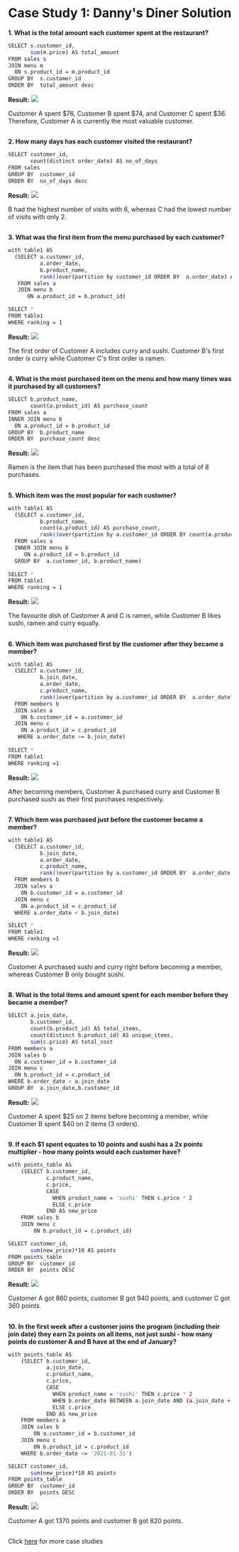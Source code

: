 
# Case Study 1: Danny's Diner Solution

**1. What is the total amount each customer spent at the restaurant?**
```bash
SELECT s.customer_id,
       sum(m.price) AS total_amount
FROM sales s
JOIN menu m
  ON s.product_id = m.product_id
GROUP BY  s.customer_id
ORDER BY  total_amount desc
```
**Result:**
![](https://github.com/MandarSawant18/SQL_Projects/blob/main/Data%20with%20Danny%20SQL%20Challenge/Case%20Study%201%20-%20Danny's%20Diner/Screenshots/Q1.png?raw=true)

Customer A spent $76, Customer B spent $74, and Customer C spent $36. Therefore, Customer A is currently the most valuable customer.
## 
**2. How many days has each customer visited the restaurant?**
```bash
SELECT customer_id,
       count(distinct order_date) AS no_of_days
FROM sales
GROUP BY  customer_id
ORDER BY  no_of_days desc
```
**Result:**
![](https://github.com/MandarSawant18/SQL_Projects/blob/main/Data%20with%20Danny%20SQL%20Challenge/Case%20Study%201%20-%20Danny's%20Diner/Screenshots/Q2.png?raw=true)

B had the highest number of visits with 6, whereas C had the lowest number of visits with only 2.
## 

**3. What was the first item from the menu purchased by each customer?**
```bash
with table1 AS 
  (SELECT a.customer_id,
          a.order_date,
          b.product_name,
          rank()over(partition by customer_id ORDER BY  a.order_date) AS ranking
   FROM sales a
   JOIN menu b
      ON a.product_id = b.product_id)

SELECT *
FROM table1
WHERE ranking = 1
```
**Result:**
![](https://github.com/MandarSawant18/SQL_Projects/blob/main/Data%20with%20Danny%20SQL%20Challenge/Case%20Study%201%20-%20Danny's%20Diner/Screenshots/Q3.png?raw=true)

The first order of Customer A includes curry and sushi. Customer B's first order is curry while Customer C's first order is ramen.
## 
**4. What is the most purchased item on the menu and how many times was it purchased by all customers?**
```bash
SELECT b.product_name,
       count(a.product_id) AS purchase_count
FROM sales a
INNER JOIN menu b
  ON a.product_id = b.product_id
GROUP BY  b.product_name
ORDER BY  purchase_count desc
```
**Result:**
![](https://github.com/MandarSawant18/SQL_Projects/blob/main/Data%20with%20Danny%20SQL%20Challenge/Case%20Study%201%20-%20Danny's%20Diner/Screenshots/Q4.png?raw=true)

Ramen is the item that has been purchased the most with a total of 8 purchases.
## 
**5. Which item was the most popular for each customer?**
```bash
with table1 AS 
  (SELECT a.customer_id,
          b.product_name,
          count(a.product_id) AS purchase_count,
          rank()over(partition by a.customer_id ORDER BY count(a.product_id) desc) AS ranking
  FROM sales a
  INNER JOIN menu b
     ON a.product_id = b.product_id
  GROUP BY  a.customer_id, b.product_name)
            
SELECT *
FROM table1
WHERE ranking = 1
```
**Result:**
![](https://github.com/MandarSawant18/SQL_Projects/blob/main/Data%20with%20Danny%20SQL%20Challenge/Case%20Study%201%20-%20Danny's%20Diner/Screenshots/Q5.png?raw=true)

The favourite dish of Customer A and C is ramen, while Customer B likes sushi, ramen and curry equally.
## 
**6. Which item was purchased first by the customer after they became a member?**
```bash
with table1 AS 
  (SELECT a.customer_id,
          b.join_date,
          a.order_date,
          c.product_name,
          rank()over(partition by a.customer_id ORDER BY  a.order_date) AS ranking
  FROM members b
  JOIN sales a
    ON b.customer_id = a.customer_id
  JOIN menu c
    ON a.product_id = c.product_id
   WHERE a.order_date >= b.join_date)
            
SELECT *
FROM table1
WHERE ranking =1
```
**Result:**
![](https://github.com/MandarSawant18/SQL_Projects/blob/main/Data%20with%20Danny%20SQL%20Challenge/Case%20Study%201%20-%20Danny's%20Diner/Screenshots/Q6.png?raw=true)

After becoming members, Customer A purchased curry and Customer B purchased sushi as their first purchases respectively.
## 
**7. Which item was purchased just before the customer became a member?**
```bash
with table1 AS 
  (SELECT a.customer_id,
          b.join_date,
          a.order_date,
          c.product_name,
          rank()over(partition by a.customer_id ORDER BY  a.order_date desc) AS ranking
  FROM members b
  JOIN sales a
    ON b.customer_id = a.customer_id
  JOIN menu c
    ON a.product_id = c.product_id
  WHERE a.order_date < b.join_date)

SELECT *
FROM table1
WHERE ranking =1

```
**Result:**
![](https://github.com/MandarSawant18/SQL_Projects/blob/main/Data%20with%20Danny%20SQL%20Challenge/Case%20Study%201%20-%20Danny's%20Diner/Screenshots/Q7.png?raw=true)

Customer A purchased sushi and curry right before becoming a member, whereas Customer B only bought sushi.
## 
**8. What is the total items and amount spent for each member before they became a member?**
```bash
SELECT a.join_date,
       b.customer_id,
       count(b.product_id) AS total_items,
       count(distinct b.product_id) AS unique_items,
       sum(c.price) AS total_cost
FROM members a
JOIN sales b
  ON a.customer_id = b.customer_id
JOIN menu c
  ON b.product_id = c.product_id
WHERE b.order_date < a.join_date
GROUP BY  a.join_date,b.customer_id
```
**Result:**
![](https://github.com/MandarSawant18/SQL_Projects/blob/main/Data%20with%20Danny%20SQL%20Challenge/Case%20Study%201%20-%20Danny's%20Diner/Screenshots/Q8.png?raw=true)

Customer A spent $25 on 2 items before becoming a member, while Customer B spent $40 on 2 items (3 orders).
## 
**9. If each $1 spent equates to 10 points and sushi has a 2x points multiplier - how many points would each customer have?**
```bash
with points_table AS 
	(SELECT b.customer_id,
		    c.product_name,
		    c.price,
	        CASE
		      WHEN product_name = 'sushi' THEN c.price * 2
		      ELSE c.price
		    END AS new_price
	FROM sales b
	JOIN menu c
		ON b.product_id = c.product_id)	

SELECT customer_id,
	   sum(new_price)*10 AS points
FROM points_table
GROUP BY  customer_id
ORDER BY  points DESC
```
**Result:**
![](https://github.com/MandarSawant18/SQL_Projects/blob/main/Data%20with%20Danny%20SQL%20Challenge/Case%20Study%201%20-%20Danny's%20Diner/Screenshots/Q9.png?raw=true)

Customer A got 860 points, customer B got 940 points, and customer C got 360 points.
## 
**10. In the first week after a customer joins the program (including their join date) they earn 2x points on all items, not just sushi - how many points do customer A and B have at the end of January?**
```bash
with points_table AS 
	(SELECT b.customer_id,
		    a.join_date,
		    c.product_name,
		    c.price,
		    CASE
		      WHEN product_name = 'sushi' THEN c.price * 2
		      WHEN b.order_date BETWEEN a.join_date AND (a.join_date + 6) THEN c.price * 2
		      ELSE c.price
		    END AS new_price
	FROM members a
	JOIN sales b
		ON a.customer_id = b.customer_id
	JOIN menu c
		ON b.product_id = c.product_id
	WHERE b.order_date <= '2021-01-31')

SELECT customer_id,
	   sum(new_price)*10 AS points
FROM points_table
GROUP BY  customer_id
ORDER BY  points DESC
```
**Result:**
![](https://github.com/MandarSawant18/SQL_Projects/blob/main/Data%20with%20Danny%20SQL%20Challenge/Case%20Study%201%20-%20Danny's%20Diner/Screenshots/Q10.png?raw=true)

Customer A got 1370 points and customer B got 820 points.

##
Click [here](https://github.com/MandarSawant18/SQL_Projects/tree/4af383de97d9fa7b402d3dde82391c68ff845298/Data%20with%20Danny%20SQL%20Challenge) for more case studies


